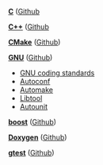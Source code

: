 

**[C]()** ([Github]()

**[C++]()** ([Github]()

**[CMake](https://cmake.org/)** ([Github](https://github.com/Kitware/CMake))

**[GNU](https://www.gnu.org/)** ([Github](https://github.com/gitGNU))

- [GNU coding standards](https://en.wikipedia.org/wiki/GNU_coding_standards)
- [Autoconf](https://www.gnu.org/software/autoconf/)
- [Automake](https://www.gnu.org/software/automake/)
- [Libtool](https://www.gnu.org/software/libtool/)
- [Autounit](https://www.openhub.net/p/autounit)

**[boost](https://www.boost.org/)** ([Github](https://github.com/boostorg))

**[Doxygen](https://www.doxygen.com/)** ([Github](https://github.com/doxygen/doxygen))

**[gtest](https://github.com/google/googletest/blob/master/googletest/docs/primer.md)** ([Github](https://github.com/google/googletest))
